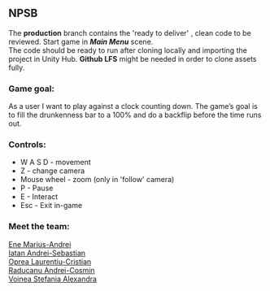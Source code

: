 ## **NPSB**  
  
  The **production** branch contains the 'ready to deliver' , clean code to be reviewed.  Start game in ***Main Menu*** scene.  
  The code should be ready to run after cloning locally and importing the project in Unity Hub. **Github LFS** might be needed in order to clone assets fully.  

###  **Game goal:**  
As a user I want to play against a clock counting down. The
game’s goal is to fill the drunkenness bar to a 100% and do a backflip before the time runs out.

### **Controls:**  
- W A S D - movement  
- Z - change camera  
- Mouse wheel - zoom (only in 'follow' camera)  
- P - Pause  
- E - Interact  
- Esc - Exit in-game  
  
  
### Meet the team:  

[Ene Marius-Andrei](https://github.com/AndrewSSB)  
[Iatan Andrei-Sebastian](https://github.com/obi4)  
[Oprea Laurentiu-Cristian](https://github.com/LaurOp)  
[Raducanu Andrei-Cosmin](https://github.com/andreicosmin55)  
[Voinea Stefania Alexandra](https://github.com/alexandravoinea01)  


